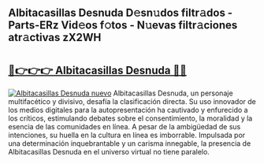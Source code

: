 ## Albitacasillas Desnuda D𝚎sn𝚞dos filtr𝚊dos - Parts-ERz Vid𝚎os f𝚘tos - N𝚞evas filtr𝚊ciones atr𝚊ctivas zX2WH

# <h2><a href="http://mb36myv.tromn.icu/?c=Albitacasillas+Desnuda">🔗👉👉👉 Albitacasillas Desnuda 🔗🔗</a></h2>

[![Albitacasillas Desnuda nuevo](https://i.imgur.com/pEAQMta.gif)](http://mb36myv.tromn.icu/?c=Albitacasillas+Desnuda)
Albitacasillas Desnuda, un personaje multifacético y divisivo, desafía la clasificación directa. Su uso innovador de los medios digitales para la autopresentación ha cautivado y enfurecido a los críticos, estimulando debates sobre el consentimiento, la moralidad y la esencia de las comunidades en línea. A pesar de la ambigüedad de sus intenciones, su huella en la cultura en línea es imborrable. Impulsada por una determinación inquebrantable y un carisma innegable, la presencia de Albitacasillas Desnuda en el universo virtual no tiene paralelo.
